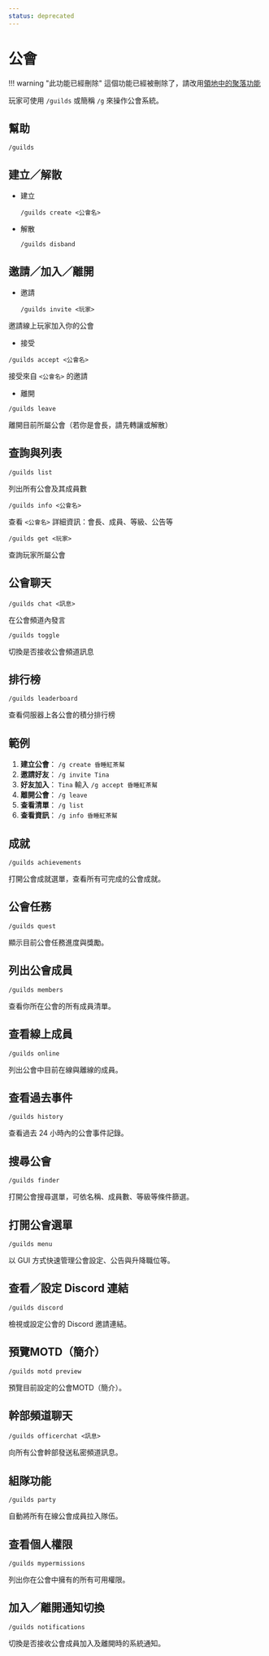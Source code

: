 ```yaml
---
status: deprecated
---
```

# 公會
!!! warning "此功能已經刪除"
    這個功能已經被刪除了，請改用[領地中的聚落功能](./land.md)

玩家可使用 `/guilds` 或簡稱 `/g` 來操作公會系統。



## 幫助

```
/guilds
```



## 建立／解散

- 建立

  ```
  /guilds create <公會名>
  ```

- 解散

  ```
  /guilds disband
  ```




## 邀請／加入／離開

- 邀請
  
  ```
  /guilds invite <玩家>
  ```

邀請線上玩家加入你的公會

- 接受

```
/guilds accept <公會名>
```

接受來自 `<公會名>` 的邀請


- 離開

```
/guilds leave
```

離開目前所屬公會（若你是會長，請先轉讓或解散）



## 查詢與列表

```
/guilds list
```

列出所有公會及其成員數

```
/guilds info <公會名>
```

查看 `<公會名>` 詳細資訊：會長、成員、等級、公告等

```
/guilds get <玩家>
```

查詢玩家所屬公會 



## 公會聊天

```
/guilds chat <訊息>
```

在公會頻道內發言 

```
/guilds toggle
```

切換是否接收公會頻道訊息 



## 排行榜

```
/guilds leaderboard
```

查看伺服器上各公會的積分排行榜 



## 範例

1. **建立公會**：
   `/g create 昏睡紅茶幫`
2. **邀請好友**：
   `/g invite Tina`
3. **好友加入**：
   `Tina` 輸入 `/g accept 昏睡紅茶幫`
4. **離開公會**：
   `/g leave`
5. **查看清單**：
   `/g list`
6. **查看資訊**：
   `/g info 昏睡紅茶幫`


## 成就

  ```
  /guilds achievements
  ```

  打開公會成就選單，查看所有可完成的公會成就。

## 公會任務

  ```
  /guilds quest
  ```

  顯示目前公會任務進度與獎勵。

## 列出公會成員

  ```
  /guilds members
  ```

  查看你所在公會的所有成員清單。

## 查看線上成員

  ```
  /guilds online
  ```

  列出公會中目前在線與離線的成員。

## 查看過去事件

  ```
  /guilds history
  ```

  查看過去 24 小時內的公會事件記錄。

## 搜尋公會

  ```
  /guilds finder
  ```

  打開公會搜尋選單，可依名稱、成員數、等級等條件篩選。

## 打開公會選單

  ```
  /guilds menu
  ```

  以 GUI 方式快速管理公會設定、公告與升降職位等。

## 查看／設定 Discord 連結

  ```
  /guilds discord
  ```

  檢視或設定公會的 Discord 邀請連結。

## 預覽MOTD（簡介）

  ```
  /guilds motd preview
  ```

  預覽目前設定的公會MOTD（簡介）。

## 幹部頻道聊天

  ```
  /guilds officerchat <訊息>
  ```

  向所有公會幹部發送私密頻道訊息。

## 組隊功能

  ```
  /guilds party
  ```

  自動將所有在線公會成員拉入隊伍。

## 查看個人權限

  ```
  /guilds mypermissions
  ```

  列出你在公會中擁有的所有可用權限。

## 加入／離開通知切換

  ```
  /guilds notifications
  ```

  切換是否接收公會成員加入及離開時的系統通知。

